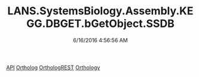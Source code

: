 ﻿---
title: LANS.SystemsBiology.Assembly.KEGG.DBGET.bGetObject.SSDB
date: 6/16/2016 4:56:56 AM
---

[API](T-LANS.SystemsBiology.Assembly.KEGG.DBGET.bGetObject.SSDB.API.html)
[Ortholog](T-LANS.SystemsBiology.Assembly.KEGG.DBGET.bGetObject.SSDB.Ortholog.html)
[OrthologREST](T-LANS.SystemsBiology.Assembly.KEGG.DBGET.bGetObject.SSDB.OrthologREST.html)
[Orthology](T-LANS.SystemsBiology.Assembly.KEGG.DBGET.bGetObject.SSDB.Orthology.html)
